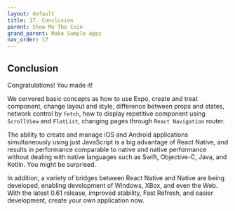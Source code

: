 ```yaml
---
layout: default
title: 17. Conclusion
parent: Show Me The Coin
grand_parent: Make Sample Apps
nav_order: 17
---
```


## Conclusion

Congratulations! You made it!

We cervered basic concepts as how to use Expo, create and treat component, change layout and style, difference between props and states, network control by `fetch`, how to display repetitive component using `ScrollView` and `FlatList`, changing pages through `React Navigation` router. 

The ability to create and manage iOS and Android applications simultaneously using just JavaScript is a big advantage of React Native, and results in performance comparable to native and native performance without dealing with native languages ​​such as Swift, Objective-C, Java, and Kotlin. You might be surprised.

In addition, a variety of bridges between React Native and Native are being developed, enabling development of Windows, XBox, and even the Web. With the latest 0.61 release, improved stability, Fast Refresh, and easier development, create your own application now.
